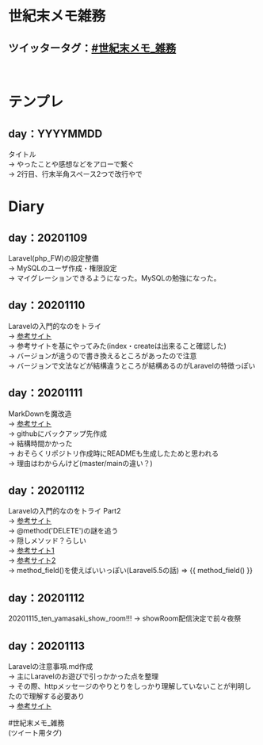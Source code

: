 # 世紀末メモ雑務
## ツイッタータグ：[#世紀末メモ_雑務](https://twitter.com/search?q=%23%E4%B8%96%E7%B4%80%E6%9C%AB%E3%83%A1%E3%83%A2_%E9%9B%91%E5%8B%99&src=typed_query)  
<br>

# テンプレ
## day：YYYYMMDD
タイトル  
    -> やったことや感想などをアローで繋ぐ  
    -> 2行目、行末半角スペース2つで改行やで  

# Diary
## day：20201109
Laravel(php_FW)の設定整備  
    -> MySQLのユーザ作成・権限設定  
    -> マイグレーションできるようになった。MySQLの勉強になった。  

## day：20201110
Laravelの入門的なのをトライ  
    -> [参考サイト](https://blog.codecamp.jp/php-flamework-laravel)  
    -> 参考サイトを基にやってみた(index・createは出来ること確認した)  
    -> バージョンが違うので書き換えるところがあったので注意  
    -> バージョンで文法などが結構違うところが結構あるのがLaravelの特徴っぽい  

## day：20201111
MarkDownを魔改造  
    -> [参考サイト](https://qiita.com/kamorits/items/6f342da395ad57468ae3)  
    -> githubにバックアップ先作成  
    -> 結構時間かかった  
    -> おそらくリポジトリ作成時にREADMEも生成したためと思われる  
    -> 理由はわからんけど(master/mainの違い？)

## day：20201112
Laravelの入門的なのをトライ Part2  
    -> [参考サイト](https://blog.codecamp.jp/php-flamework-laravel)  
    -> @method('DELETE')の謎を追う  
    -> 隠しメソッド？らしい  
    -> [参考サイト1](https://qiita.com/rope19181/items/3231278950ba735c38e3)  
    -> [参考サイト2](https://readouble.com/laravel/5.5/ja/helpers.html#method-method-field)  
    -> method_field()を使えばいいっぽい(Laravel5.5の話) => {{ method_field() }}  

## day：20201112
20201115_ten_yamasaki_show_room!!!
    -> showRoom配信決定で前々夜祭  
  
## day：20201113
Laravelの注意事項.md作成  
    -> 主にLaravelのお遊びで引っかかった点を整理  
    -> その際、httpメッセージのやりとりをしっかり理解していないことが判明したので理解する必要あり  
    -> [参考サイト](https://developer.mozilla.org/ja/docs/Web/HTTP/Messages)  

#世紀末メモ_雑務  
(ツイート用タグ)
